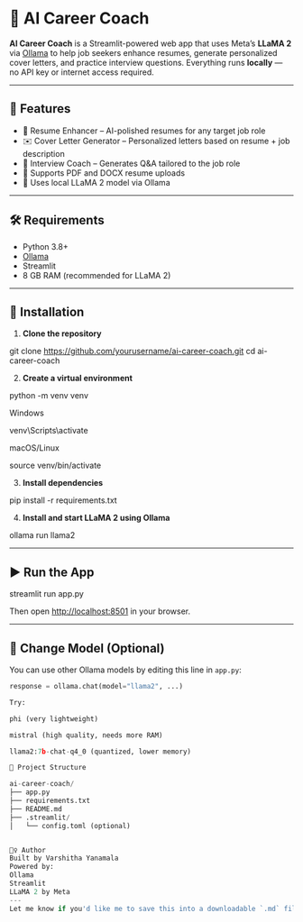 # 🧠 AI Career Coach

**AI Career Coach** is a Streamlit-powered web app that uses Meta’s **LLaMA 2** via [Ollama](https://ollama.com) to help job seekers enhance resumes, generate personalized cover letters, and practice interview questions. Everything runs **locally** — no API key or internet access required.

---

## 🚀 Features

- 📄 Resume Enhancer – AI-polished resumes for any target job role
- ✉️ Cover Letter Generator – Personalized letters based on resume + job description
- 🎤 Interview Coach – Generates Q&A tailored to the job role
- 📎 Supports PDF and DOCX resume uploads
- 🤖 Uses local LLaMA 2 model via Ollama

---

## 🛠 Requirements

- Python 3.8+
- [Ollama](https://ollama.com/download)
- Streamlit
- 8 GB RAM (recommended for LLaMA 2)

---

## 🔧 Installation

1. **Clone the repository**

git clone https://github.com/yourusername/ai-career-coach.git
cd ai-career-coach


2. **Create a virtual environment**

python -m venv venv

Windows

venv\Scripts\activate

macOS/Linux

source venv/bin/activate

3. **Install dependencies**

pip install -r requirements.txt

4. **Install and start LLaMA 2 using Ollama**

ollama run llama2

---

## ▶️ Run the App

streamlit run app.py


Then open [http://localhost:8501](http://localhost:8501) in your browser.

---

## 🧠 Change Model (Optional)

You can use other Ollama models by editing this line in `app.py`:

```python
response = ollama.chat(model="llama2", ...)

Try:

phi (very lightweight)

mistral (high quality, needs more RAM)

llama2:7b-chat-q4_0 (quantized, lower memory)

📁 Project Structure

ai-career-coach/
├── app.py
├── requirements.txt
├── README.md
├── .streamlit/
│   └── config.toml (optional)


🙋‍♀️ Author
Built by Varshitha Yanamala
Powered by:
Ollama
Streamlit
LLaMA 2 by Meta
---
Let me know if you'd like me to save this into a downloadable `.md` file or help you structure the GitHub repo itself.







